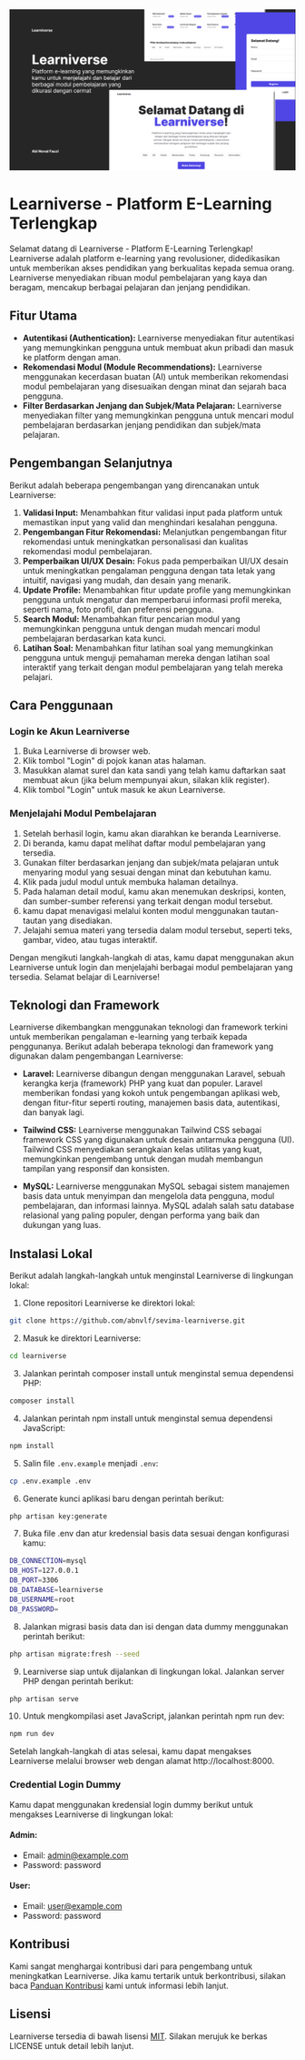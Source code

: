 <img src="./public/preview.png" alt="Learniverse Preview">

# Learniverse - Platform E-Learning Terlengkap

Selamat datang di Learniverse - Platform E-Learning Terlengkap! Learniverse adalah platform e-learning yang revolusioner, didedikasikan untuk memberikan akses pendidikan yang berkualitas kepada semua orang. Learniverse menyediakan ribuan modul pembelajaran yang kaya dan beragam, mencakup berbagai pelajaran dan jenjang pendidikan.

## Fitur Utama

-   **Autentikasi (Authentication):** Learniverse menyediakan fitur autentikasi yang memungkinkan pengguna untuk membuat akun pribadi dan masuk ke platform dengan aman.
-   **Rekomendasi Modul (Module Recommendations):** Learniverse menggunakan kecerdasan buatan (AI) untuk memberikan rekomendasi modul pembelajaran yang disesuaikan dengan minat dan sejarah baca pengguna.
-   **Filter Berdasarkan Jenjang dan Subjek/Mata Pelajaran:** Learniverse menyediakan filter yang memungkinkan pengguna untuk mencari modul pembelajaran berdasarkan jenjang pendidikan dan subjek/mata pelajaran.

## Pengembangan Selanjutnya

Berikut adalah beberapa pengembangan yang direncanakan untuk Learniverse:

1. **Validasi Input:** Menambahkan fitur validasi input pada platform untuk memastikan input yang valid dan menghindari kesalahan pengguna.
2. **Pengembangan Fitur Rekomendasi:** Melanjutkan pengembangan fitur rekomendasi untuk meningkatkan personalisasi dan kualitas rekomendasi modul pembelajaran.
3. **Pemperbaikan UI/UX Desain:** Fokus pada pemperbaikan UI/UX desain untuk meningkatkan pengalaman pengguna dengan tata letak yang intuitif, navigasi yang mudah, dan desain yang menarik.
4. **Update Profile:** Menambahkan fitur update profile yang memungkinkan pengguna untuk mengatur dan memperbarui informasi profil mereka, seperti nama, foto profil, dan preferensi pengguna.
5. **Search Modul:** Menambahkan fitur pencarian modul yang memungkinkan pengguna untuk dengan mudah mencari modul pembelajaran berdasarkan kata kunci.
6. **Latihan Soal:** Menambahkan fitur latihan soal yang memungkinkan pengguna untuk menguji pemahaman mereka dengan latihan soal interaktif yang terkait dengan modul pembelajaran yang telah mereka pelajari.

## Cara Penggunaan

### Login ke Akun Learniverse

1. Buka Learniverse di browser web.
2. Klik tombol "Login" di pojok kanan atas halaman.
3. Masukkan alamat surel dan kata sandi yang telah kamu daftarkan saat membuat akun (jika belum mempunyai akun, silakan klik register).
4. Klik tombol "Login" untuk masuk ke akun Learniverse.

### Menjelajahi Modul Pembelajaran

1. Setelah berhasil login, kamu akan diarahkan ke beranda Learniverse.
2. Di beranda, kamu dapat melihat daftar modul pembelajaran yang tersedia.
3. Gunakan filter berdasarkan jenjang dan subjek/mata pelajaran untuk menyaring modul yang sesuai dengan minat dan kebutuhan kamu.
4. Klik pada judul modul untuk membuka halaman detailnya.
5. Pada halaman detail modul, kamu akan menemukan deskripsi, konten, dan sumber-sumber referensi yang terkait dengan modul tersebut.
6. kamu dapat menavigasi melalui konten modul menggunakan tautan-tautan yang disediakan.
7. Jelajahi semua materi yang tersedia dalam modul tersebut, seperti teks, gambar, video, atau tugas interaktif.

Dengan mengikuti langkah-langkah di atas, kamu dapat menggunakan akun Learniverse untuk login dan menjelajahi berbagai modul pembelajaran yang tersedia. Selamat belajar di Learniverse!

## Teknologi dan Framework

Learniverse dikembangkan menggunakan teknologi dan framework terkini untuk memberikan pengalaman e-learning yang terbaik kepada penggunanya. Berikut adalah beberapa teknologi dan framework yang digunakan dalam pengembangan Learniverse:

-   **Laravel:** Learniverse dibangun dengan menggunakan Laravel, sebuah kerangka kerja (framework) PHP yang kuat dan populer. Laravel memberikan fondasi yang kokoh untuk pengembangan aplikasi web, dengan fitur-fitur seperti routing, manajemen basis data, autentikasi, dan banyak lagi.

-   **Tailwind CSS:** Learniverse menggunakan Tailwind CSS sebagai framework CSS yang digunakan untuk desain antarmuka pengguna (UI). Tailwind CSS menyediakan serangkaian kelas utilitas yang kuat, memungkinkan pengembang untuk dengan mudah membangun tampilan yang responsif dan konsisten.

-   **MySQL:** Learniverse menggunakan MySQL sebagai sistem manajemen basis data untuk menyimpan dan mengelola data pengguna, modul pembelajaran, dan informasi lainnya. MySQL adalah salah satu database relasional yang paling populer, dengan performa yang baik dan dukungan yang luas.

## Instalasi Lokal

Berikut adalah langkah-langkah untuk menginstal Learniverse di lingkungan lokal:

1. Clone repositori Learniverse ke direktori lokal:

```bash
git clone https://github.com/abnvlf/sevima-learniverse.git
```

2. Masuk ke direktori Learniverse:

```bash
cd learniverse
```

3. Jalankan perintah composer install untuk menginstal semua dependensi PHP:

```bash
composer install
```

4. Jalankan perintah npm install untuk menginstal semua dependensi JavaScript:

```bash
npm install
```

5. Salin file `.env.example` menjadi `.env`:

```bash
cp .env.example .env
```

6. Generate kunci aplikasi baru dengan perintah berikut:

```bash
php artisan key:generate
```

7. Buka file .env dan atur kredensial basis data sesuai dengan konfigurasi kamu:

```bash
DB_CONNECTION=mysql
DB_HOST=127.0.0.1
DB_PORT=3306
DB_DATABASE=learniverse
DB_USERNAME=root
DB_PASSWORD=
```

8. Jalankan migrasi basis data dan isi dengan data dummy menggunakan perintah berikut:

```bash
php artisan migrate:fresh --seed
```

9. Learniverse siap untuk dijalankan di lingkungan lokal. Jalankan server PHP dengan perintah berikut:

```bash
php artisan serve
```

10. Untuk mengkompilasi aset JavaScript, jalankan perintah npm run dev:

```bash
npm run dev
```

Setelah langkah-langkah di atas selesai, kamu dapat mengakses Learniverse melalui browser web dengan alamat http://localhost:8000.

### Credential Login Dummy

Kamu dapat menggunakan kredensial login dummy berikut untuk mengakses Learniverse di lingkungan lokal:

#### Admin:

-   Email: admin@example.com
-   Password: password

#### User:

-   Email: user@example.com
-   Password: password

## Kontribusi

Kami sangat menghargai kontribusi dari para pengembang untuk meningkatkan Learniverse. Jika kamu tertarik untuk berkontribusi, silakan baca [Panduan Kontribusi](CONTRIBUTING.md) kami untuk informasi lebih lanjut.

## Lisensi

Learniverse tersedia di bawah lisensi [MIT](LICENSE). Silakan merujuk ke berkas LICENSE untuk detail lebih lanjut.
